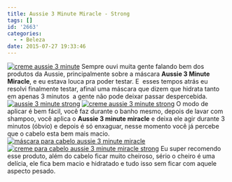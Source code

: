 ```yaml
---
title: Aussie 3 Minute Miracle - Strong
tags: []
id: '2663'
categories:
  - - Beleza
date: 2015-07-27 19:33:46
---
```


[![creme aussie 3 minute](/images/2015/07/creme-aussie-3-minute-1024x768.jpg)](/images/2015/07/creme-aussie-3-minute.jpg) Sempre ouvi muita gente falando bem dos produtos da Aussie, principalmente sobre a máscara **Aussie 3 Minute Miracle**, e eu estava louca pra poder testar. E  esses tempos atrás eu resolvi finalmente testar, afinal uma máscara que dizem que hidrata tanto em apenas 3 minutos  a gente não pode deixar passar despercebida. [![aussie 3 minute strong](/images/2015/07/aussie-3-minute-strong-1024x768.jpg)](/images/2015/07/aussie-3-minute-strong.jpg) [![creme aussie 3 minute strong](/images/2015/07/creme-aussie-3-minute-strong-768x1024.jpg)](/images/2015/07/creme-aussie-3-minute-strong.jpg) O modo de aplicar é bem fácil, você faz durante o banho mesmo, depois de lavar com shampoo, você aplica o **Aussie 3 minute miracle** e deixa ele agir durante 3 minutos (óbvio) e depois é só enxaguar, nesse momento você já percebe que o cabelo esta bem mais macio. [![máscara para cabelo aussie 3 minute miracle](/images/2015/07/DSC03796-1024x768.jpg)](/images/2015/07/DSC03796.jpg) [![creme para cabelo aussie 3 minute miracle strong](/images/2015/07/DSC03800-768x1024.jpg)](/images/2015/07/DSC03800.jpg) Eu super recomendo esse produto, além do cabelo ficar muito cheiroso, sério o cheiro é uma delícia, ele fica bem macio e hidratado e tudo isso sem ficar com aquele aspecto pesado.
